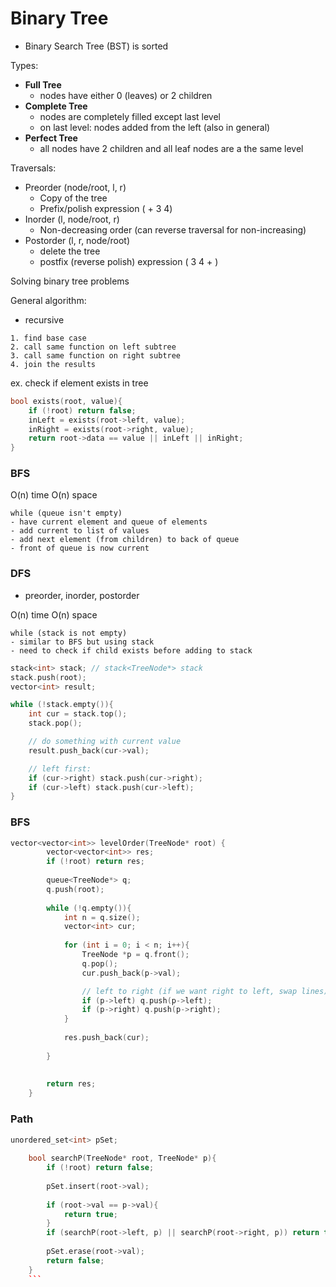 # Binary Tree

- Binary Search Tree (BST) is sorted

Types:
- **Full Tree**
  - nodes have either 0 (leaves) or 2 children
- **Complete Tree**
  - nodes are completely filled except last level
  - on last level: nodes added from the left (also in general)
- **Perfect Tree**
  - all nodes have 2 children and all leaf nodes are a the same level

Traversals:

- Preorder (node/root, l, r)
  - Copy of the tree
  - Prefix/polish expression ( + 3 4)
- Inorder (l, node/root, r)
  - Non-decreasing order (can reverse traversal for non-increasing)
- Postorder (l, r, node/root)
  - delete the tree
  - postfix (reverse polish) expression ( 3 4 + )

Solving binary tree problems

General algorithm:
- recursive

```
1. find base case
2. call same function on left subtree
3. call same function on right subtree
4. join the results
```

ex. check if element exists in tree

```cpp
bool exists(root, value){
    if (!root) return false;
    inLeft = exists(root->left, value);
    inRight = exists(root->right, value);
    return root->data == value || inLeft || inRight;
}
```

### BFS
O(n) time O(n) space

```
while (queue isn't empty)
- have current element and queue of elements
- add current to list of values
- add next element (from children) to back of queue
- front of queue is now current
```


### DFS
- preorder, inorder, postorder
  
O(n) time O(n) space

```
while (stack is not empty)
- similar to BFS but using stack
- need to check if child exists before adding to stack
```

```cpp
stack<int> stack; // stack<TreeNode*> stack
stack.push(root);
vector<int> result;

while (!stack.empty()){
    int cur = stack.top();
    stack.pop();

    // do something with current value
    result.push_back(cur->val);

    // left first:
    if (cur->right) stack.push(cur->right);
    if (cur->left) stack.push(cur->left);
}
```

### BFS

```cpp
vector<vector<int>> levelOrder(TreeNode* root) {
        vector<vector<int>> res;
        if (!root) return res;
        
        queue<TreeNode*> q;
        q.push(root);
        
        while (!q.empty()){
            int n = q.size();
            vector<int> cur;
            
            for (int i = 0; i < n; i++){
                TreeNode *p = q.front();
                q.pop();
                cur.push_back(p->val);

                // left to right (if we want right to left, swap lines)
                if (p->left) q.push(p->left);
                if (p->right) q.push(p->right);
            }
            
            res.push_back(cur);
            
        }
        
        
        return res;
    }
```

### Path

```cpp
unordered_set<int> pSet;
    
    bool searchP(TreeNode* root, TreeNode* p){
        if (!root) return false;
        
        pSet.insert(root->val);
        
        if (root->val == p->val){
            return true;
        }
        if (searchP(root->left, p) || searchP(root->right, p)) return true;
        
        pSet.erase(root->val);
        return false;
    }
    ```